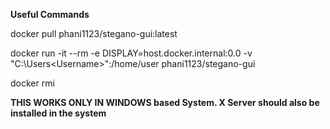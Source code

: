 **Useful Commands**

docker pull phani1123/stegano-gui:latest

docker run -it --rm -e DISPLAY=host.docker.internal:0.0 -v "C:\Users\<Username>":/home/user phani1123/stegano-gui

docker rmi <image-id>


**THIS WORKS ONLY IN WINDOWS based System. X Server should also be installed in the system**
